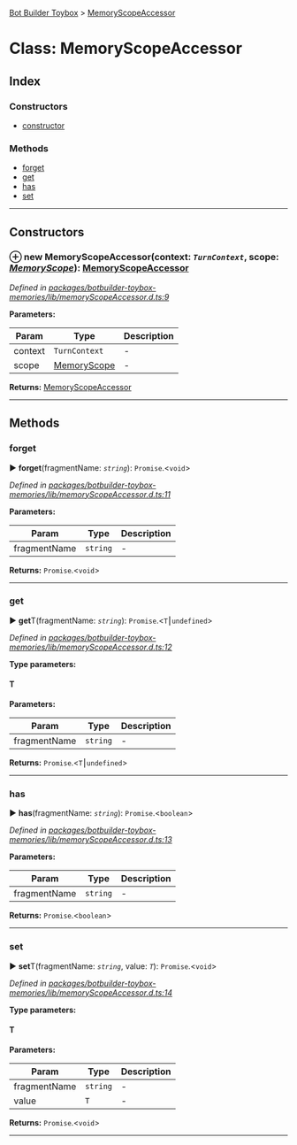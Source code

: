 [Bot Builder Toybox](../README.md) > [MemoryScopeAccessor](../classes/botbuilder_toybox.memoryscopeaccessor.md)



# Class: MemoryScopeAccessor

## Index

### Constructors

* [constructor](botbuilder_toybox.memoryscopeaccessor.md#constructor)


### Methods

* [forget](botbuilder_toybox.memoryscopeaccessor.md#forget)
* [get](botbuilder_toybox.memoryscopeaccessor.md#get)
* [has](botbuilder_toybox.memoryscopeaccessor.md#has)
* [set](botbuilder_toybox.memoryscopeaccessor.md#set)



---
## Constructors
<a id="constructor"></a>


### ⊕ **new MemoryScopeAccessor**(context: *`TurnContext`*, scope: *[MemoryScope](botbuilder_toybox.memoryscope.md)*): [MemoryScopeAccessor](botbuilder_toybox.memoryscopeaccessor.md)


*Defined in [packages/botbuilder-toybox-memories/lib/memoryScopeAccessor.d.ts:9](https://github.com/Stevenic/botbuilder-toybox/blob/5d9ea6c/packages/botbuilder-toybox-memories/lib/memoryScopeAccessor.d.ts#L9)*



**Parameters:**

| Param | Type | Description |
| ------ | ------ | ------ |
| context | `TurnContext`   |  - |
| scope | [MemoryScope](botbuilder_toybox.memoryscope.md)   |  - |





**Returns:** [MemoryScopeAccessor](botbuilder_toybox.memoryscopeaccessor.md)

---


## Methods
<a id="forget"></a>

###  forget

► **forget**(fragmentName: *`string`*): `Promise`.<`void`>



*Defined in [packages/botbuilder-toybox-memories/lib/memoryScopeAccessor.d.ts:11](https://github.com/Stevenic/botbuilder-toybox/blob/5d9ea6c/packages/botbuilder-toybox-memories/lib/memoryScopeAccessor.d.ts#L11)*



**Parameters:**

| Param | Type | Description |
| ------ | ------ | ------ |
| fragmentName | `string`   |  - |





**Returns:** `Promise`.<`void`>





___

<a id="get"></a>

###  get

► **get**T(fragmentName: *`string`*): `Promise`.<`T`⎮`undefined`>



*Defined in [packages/botbuilder-toybox-memories/lib/memoryScopeAccessor.d.ts:12](https://github.com/Stevenic/botbuilder-toybox/blob/5d9ea6c/packages/botbuilder-toybox-memories/lib/memoryScopeAccessor.d.ts#L12)*



**Type parameters:**

#### T 
**Parameters:**

| Param | Type | Description |
| ------ | ------ | ------ |
| fragmentName | `string`   |  - |





**Returns:** `Promise`.<`T`⎮`undefined`>





___

<a id="has"></a>

###  has

► **has**(fragmentName: *`string`*): `Promise`.<`boolean`>



*Defined in [packages/botbuilder-toybox-memories/lib/memoryScopeAccessor.d.ts:13](https://github.com/Stevenic/botbuilder-toybox/blob/5d9ea6c/packages/botbuilder-toybox-memories/lib/memoryScopeAccessor.d.ts#L13)*



**Parameters:**

| Param | Type | Description |
| ------ | ------ | ------ |
| fragmentName | `string`   |  - |





**Returns:** `Promise`.<`boolean`>





___

<a id="set"></a>

###  set

► **set**T(fragmentName: *`string`*, value: *`T`*): `Promise`.<`void`>



*Defined in [packages/botbuilder-toybox-memories/lib/memoryScopeAccessor.d.ts:14](https://github.com/Stevenic/botbuilder-toybox/blob/5d9ea6c/packages/botbuilder-toybox-memories/lib/memoryScopeAccessor.d.ts#L14)*



**Type parameters:**

#### T 
**Parameters:**

| Param | Type | Description |
| ------ | ------ | ------ |
| fragmentName | `string`   |  - |
| value | `T`   |  - |





**Returns:** `Promise`.<`void`>





___


